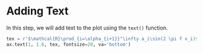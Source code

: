 # Adding Text

In this step, we will add text to the plot using the `text()` function.

```python
tex = r'$\mathcal{R}\prod_{i=\alpha_{i+1}}^\infty a_i\sin(2 \pi f x_i)$'
ax.text(1, 1.6, tex, fontsize=20, va='bottom')
```
